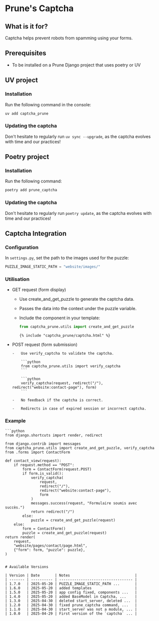 # Prune's Captcha

## What is it for?

Captcha helps prevent robots from spamming using your forms.

## Prerequisites

-   To be installed on a Prune Django project that uses poetry or UV

## UV project

### Installation

Run the following command in the console:

```bash
uv add captcha_prune
```

### Updating the captcha

Don't hesitate to regularly run `uv sync --upgrade`, as the captcha evolves with time and our practices!

## Poetry project

### Installation

Run the following command:

```bash
poetry add prune_captcha
```

### Updating the captcha

Don't hesitate to regularly run `poetry update`, as the captcha evolves with time and our practices!

## Captcha Integration

### Configuration

In `settings.py`, set the path to the images used for the puzzle:

```python
PUZZLE_IMAGE_STATIC_PATH = "website/images/"
```

### Utilisation

-   GET request (form display)

    -   Use create_and_get_puzzle to generate the captcha data.

    -   Passes the data into the context under the puzzle variable.

    -   Include the component in your template:

        ```python
        from captcha_prune.utils import create_and_get_puzzle
        ```

        ```
        {% include "captcha_prune/captcha.html" %}
        ```

-   POST request (form submission)

        -   Use verify_captcha to validate the captcha.

            ```python
            from captcha_prune.utils import verify_captcha
            ```

            ```python
            verify_captcha(request, redirect("/"), redirect("website:contact-page"), form)
            ```

        -   No feedback if the captcha is correct.

        -   Redirects in case of expired session or incorrect captcha.

### Example

    ```python
    from django.shortcuts import render, redirect

    from django.contrib import messages
    from captcha_prune.utils import create_and_get_puzzle, verify_captcha
    from .forms import ContactForm

    def contact_view(request):
        if request.method == "POST":
            form = ContactForm(request.POST)
            if form.is_valid():
                verify_captcha(
                    request,
                    redirect("/"),
                    redirect("website:contact-page"),
                    form
                )
                messages.success(request, "Formulaire soumis avec succès.")
                return redirect("/")
            else:
                puzzle = create_and_get_puzzle(request)
        else:
            form = ContactForm()
            puzzle = create_and_get_puzzle(request)
    return render(
        request,
        "website/pages/contact/page.html",
        {"form": form, "puzzle": puzzle},
    )

```

# Available Versions

| Version | Date       | Notes                              |
| ------- | ---------- | ---------------------------------- |
| 1.7.0   | 2025-05-20 | PUZZLE_IMAGE_STATIC_PATH ...       |
| 1.6.0   | 2025-05-20 | added templates                    |
| 1.5.0   | 2025-05-20 | app config fixed, components ...   |
| 1.4.0   | 2025-05-20 | added BaseModel in Captcha, ...    |
| 1.3.0   | 2025-04-30 | deleted start_server, deleted ...  |
| 1.2.0   | 2025-04-30 | fixed prune_captcha command, ...   |
| 1.1.0   | 2025-04-30 | start_server was not a module, ... |
| 1.0.0   | 2025-04-29 | First version of the `captcha` ... |
```
